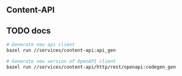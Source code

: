 ## Content-API

## TODO docs

```sh
# Generate new api client
bazel run //services/content-api:api_gen

# Generate new version of OpenAPI client
bazel run //services/content-api/http/rest/openapi:codegen_gen
```